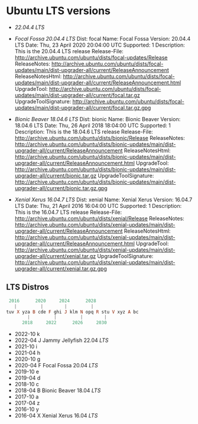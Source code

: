 # Ubuntu LTS versions

* _22.04.4 LTS_

* _Focal Fossa 20.04.4 LTS_
  Dist:                 focal
  Name:                 Focal Fossa
  Version:              20.04.4 LTS
  Date:                 Thu, 23 April 2020 20:04:00 UTC
  Supported:            1
  Description:          This is the 20.04.4 LTS release
  Release-File:         http://archive.ubuntu.com/ubuntu/dists/focal-updates/Release
  ReleaseNotes:         http://archive.ubuntu.com/ubuntu/dists/focal-updates/main/dist-upgrader-all/current/ReleaseAnnouncement
  ReleaseNotesHtml:     http://archive.ubuntu.com/ubuntu/dists/focal-updates/main/dist-upgrader-all/current/ReleaseAnnouncement.html
  UpgradeTool:          http://archive.ubuntu.com/ubuntu/dists/focal-updates/main/dist-upgrader-all/current/focal.tar.gz
  UpgradeToolSignature: http://archive.ubuntu.com/ubuntu/dists/focal-updates/main/dist-upgrader-all/current/focal.tar.gz.gpg

* _Bionic Beaver 18.04.6 LTS_
  Dist:                 bionic
  Name:                 Bionic Beaver
  Version:              18.04.6 LTS
  Date:                 Thu, 26 April 2018 18:04:00 UTC
  Supported:            1
  Description:          This is the 18.04.6 LTS release
  Release-File:         http://archive.ubuntu.com/ubuntu/dists/bionic/Release
  ReleaseNotes:         http://archive.ubuntu.com/ubuntu/dists/bionic-updates/main/dist-upgrader-all/current/ReleaseAnnouncement
  ReleaseNotesHtml:     http://archive.ubuntu.com/ubuntu/dists/bionic-updates/main/dist-upgrader-all/current/ReleaseAnnouncement.html
  UpgradeTool:          http://archive.ubuntu.com/ubuntu/dists/bionic-updates/main/dist-upgrader-all/current/bionic.tar.gz
  UpgradeToolSignature: http://archive.ubuntu.com/ubuntu/dists/bionic-updates/main/dist-upgrader-all/current/bionic.tar.gz.gpg

* _Xenial Xerus 16.04.7 LTS_
  Dist:                 xenial
  Name:                 Xenial Xerus
  Version:              16.04.7 LTS
  Date:                 Thu, 21 April 2016 16:04:00 UTC
  Supported:            1
  Description:          This is the 16.04.7 LTS release
  Release-File:         http://archive.ubuntu.com/ubuntu/dists/xenial/Release
  ReleaseNotes:         http://archive.ubuntu.com/ubuntu/dists/xenial-updates/main/dist-upgrader-all/current/ReleaseAnnouncement
  ReleaseNotesHtml:     http://archive.ubuntu.com/ubuntu/dists/xenial-updates/main/dist-upgrader-all/current/ReleaseAnnouncement.html
  UpgradeTool:          http://archive.ubuntu.com/ubuntu/dists/xenial-updates/main/dist-upgrader-all/current/xenial.tar.gz
  UpgradeToolSignature: http://archive.ubuntu.com/ubuntu/dists/xenial-updates/main/dist-upgrader-all/current/xenial.tar.gz.gpg


## LTS Distros


```hs
 2016      2020     2024      2028
   |         |        |         |
tuv X yza B cde F ghi J klm N opq R stu V xyz A bc
        |         |         |        |
      2018     2022      2026     2030
```

- 2022-10 k
- 2022-04 J Jammy Jellyfish 22.04 _LTS_
- 2021-10 i
- 2021-04 h
- 2020-10 g
- 2020-04 F Focal Fossa 20.04 _LTS_
- 2019-10 e
- 2019-04 d
- 2018-10 c
- 2018-04 B Bionic Beaver 18.04 _LTS_
- 2017-10 a
- 2017-04 z
- 2016-10 y
- 2016-04 X Xenial Xerus 16.04 _LTS_
